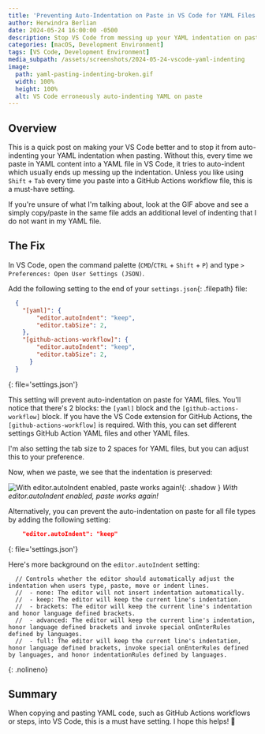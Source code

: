 ```yaml
---
title: 'Preventing Auto-Indentation on Paste in VS Code for YAML Files'
author: Herwindra Berlian
date: 2024-05-24 16:00:00 -0500
description: Stop VS Code from messing up your YAML indentation on paste
categories: [macOS, Development Environment]
tags: [VS Code, Development Environment]
media_subpath: /assets/screenshots/2024-05-24-vscode-yaml-indenting
image:
  path: yaml-pasting-indenting-broken.gif
  width: 100%
  height: 100%
  alt: VS Code erroneously auto-indenting YAML on paste
---
```


## Overview

This is a quick post on making your VS Code better and to stop it from auto-indenting your YAML indentation when pasting. Without this, every time we paste in YAML content into a YAML file in VS Code, it tries to auto-indent which usually ends up messing up the indentation. Unless you like using `Shift` + `Tab` every time you paste into a GitHub Actions workflow file, this is a must-have setting.

If you're unsure of what I'm talking about, look at the GIF above and see a simply copy/paste in the same file adds an additional level of indenting that I do not want in my YAML file.

## The Fix

In VS Code, open the command palette (`CMD`/`CTRL` + `Shift` + `P`) and type `> Preferences: Open User Settings (JSON)`.

Add the following setting to the end of your `settings.json`{: .filepath} file:

```json
  {
    "[yaml]": {
        "editor.autoIndent": "keep",
        "editor.tabSize": 2,
    },
    "[github-actions-workflow]": {
        "editor.autoIndent": "keep",
        "editor.tabSize": 2,
      }
  }
```
{: file='settings.json'}

This setting will prevent auto-indentation on paste for YAML files. You'll notice that there's 2 blocks: the `[yaml]` block and the `[github-actions-workflow]` block. If you have the VS Code extension for GitHub Actions, the `[github-actions-workflow]` is required. With this, you can set different settings GitHub Action YAML files and other YAML files.

I'm also setting the tab size to 2 spaces for YAML files, but you can adjust this to your preference.

Now, when we paste, we see that the indentation is preserved:

![With editor.autoIndent enabled, paste works again!](yaml-pasting-indenting-fixed.gif){: .shadow }
_With editor.autoIndent enabled, paste works again!_

Alternatively, you can prevent the auto-indentation on paste for all file types by adding the following setting:

```json
    "editor.autoIndent": "keep"
```
{: file='settings.json'}

Here's more background on the `editor.autoIndent` setting:

```text
  // Controls whether the editor should automatically adjust the indentation when users type, paste, move or indent lines.
  //  - none: The editor will not insert indentation automatically.
  //  - keep: The editor will keep the current line's indentation.
  //  - brackets: The editor will keep the current line's indentation and honor language defined brackets.
  //  - advanced: The editor will keep the current line's indentation, honor language defined brackets and invoke special onEnterRules defined by languages.
  //  - full: The editor will keep the current line's indentation, honor language defined brackets, invoke special onEnterRules defined by languages, and honor indentationRules defined by languages.
```
{: .nolineno}

## Summary

When copying and pasting YAML code, such as GitHub Actions workflows or steps, into VS Code, this is a must have setting. I hope this helps! 🚀
